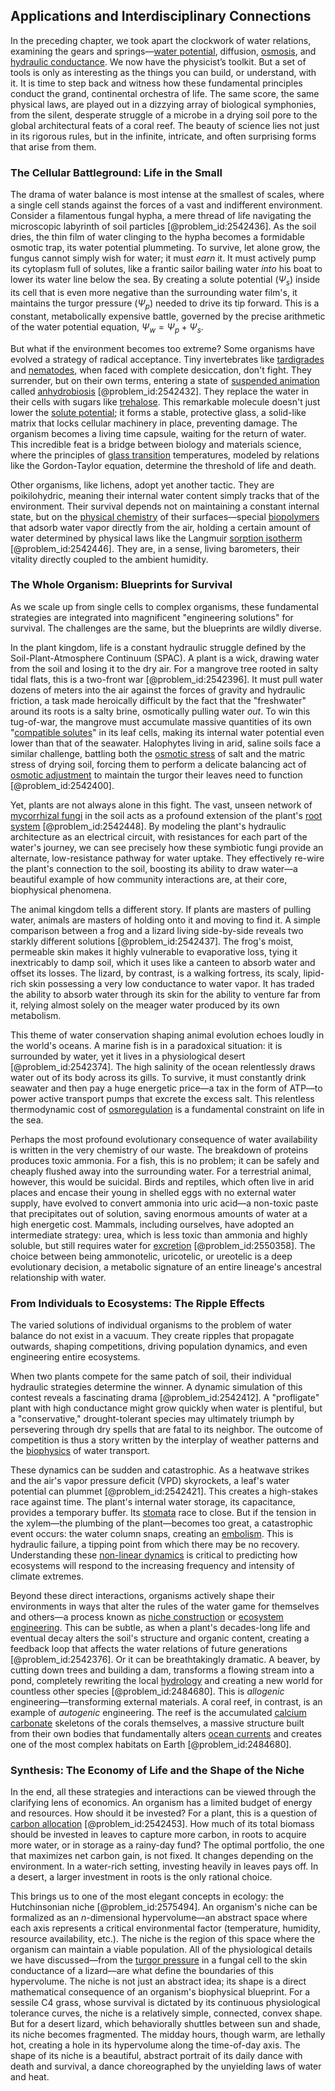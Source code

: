 ## Applications and Interdisciplinary Connections

In the preceding chapter, we took apart the clockwork of water relations, examining the gears and springs—[water potential](@article_id:145410), diffusion, [osmosis](@article_id:141712), and [hydraulic conductance](@article_id:164554). We now have the physicist’s toolkit. But a set of tools is only as interesting as the things you can build, or understand, with it. It is time to step back and witness how these fundamental principles conduct the grand, continental orchestra of life. The same score, the same physical laws, are played out in a dizzying array of biological symphonies, from the silent, desperate struggle of a microbe in a drying soil pore to the global architectural feats of a coral reef. The beauty of science lies not just in its rigorous rules, but in the infinite, intricate, and often surprising forms that arise from them.

### The Cellular Battleground: Life in the Small

The drama of water balance is most intense at the smallest of scales, where a single cell stands against the forces of a vast and indifferent environment. Consider a filamentous fungal hypha, a mere thread of life navigating the microscopic labyrinth of soil particles [@problem_id:2542436]. As the soil dries, the thin film of water clinging to the hypha becomes a formidable osmotic trap, its water potential plummeting. To survive, let alone grow, the fungus cannot simply wish for water; it must *earn* it. It must actively pump its cytoplasm full of solutes, like a frantic sailor bailing water *into* his boat to lower its water line below the sea. By creating a solute potential ($\Psi_s$) inside its cell that is even more negative than the surrounding water film's, it maintains the turgor pressure ($\Psi_p$) needed to drive its tip forward. This is a constant, metabolically expensive battle, governed by the precise arithmetic of the water potential equation, $\Psi_w = \Psi_p + \Psi_s$.

But what if the environment becomes too extreme? Some organisms have evolved a strategy of radical acceptance. Tiny invertebrates like [tardigrades](@article_id:151204) and [nematodes](@article_id:151903), when faced with complete desiccation, don't fight. They surrender, but on their own terms, entering a state of [suspended animation](@article_id:150843) called [anhydrobiosis](@article_id:154984) [@problem_id:2542432]. They replace the water in their cells with sugars like [trehalose](@article_id:148212). This remarkable molecule doesn't just lower the [solute potential](@article_id:148673); it forms a stable, protective glass, a solid-like matrix that locks cellular machinery in place, preventing damage. The organism becomes a living time capsule, waiting for the return of water. This incredible feat is a bridge between biology and materials science, where the principles of [glass transition](@article_id:141967) temperatures, modeled by relations like the Gordon-Taylor equation, determine the threshold of life and death.

Other organisms, like lichens, adopt yet another tactic. They are poikilohydric, meaning their internal water content simply tracks that of the environment. Their survival depends not on maintaining a constant internal state, but on the [physical chemistry](@article_id:144726) of their surfaces—special [biopolymers](@article_id:188857) that adsorb water vapor directly from the air, holding a certain amount of water determined by physical laws like the Langmuir [sorption isotherm](@article_id:152863) [@problem_id:2542446]. They are, in a sense, living barometers, their vitality directly coupled to the ambient humidity.

### The Whole Organism: Blueprints for Survival

As we scale up from single cells to complex organisms, these fundamental strategies are integrated into magnificent "engineering solutions" for survival. The challenges are the same, but the blueprints are wildly diverse.

In the plant kingdom, life is a constant hydraulic struggle defined by the Soil-Plant-Atmosphere Continuum (SPAC). A plant is a wick, drawing water from the soil and losing it to the dry air. For a mangrove tree rooted in salty tidal flats, this is a two-front war [@problem_id:2542396]. It must pull water dozens of meters into the air against the forces of gravity and hydraulic friction, a task made heroically difficult by the fact that the "freshwater" around its roots is a salty brine, osmotically pulling water *out*. To win this tug-of-war, the mangrove must accumulate massive quantities of its own "[compatible solutes](@article_id:272596)" in its leaf cells, making its internal water potential even lower than that of the seawater. Halophytes living in arid, saline soils face a similar challenge, battling both the [osmotic stress](@article_id:154546) of salt and the matric stress of drying soil, forcing them to perform a delicate balancing act of [osmotic adjustment](@article_id:153956) to maintain the turgor their leaves need to function [@problem_id:2542400].

Yet, plants are not always alone in this fight. The vast, unseen network of [mycorrhizal fungi](@article_id:156151) in the soil acts as a profound extension of the plant's [root system](@article_id:201668) [@problem_id:2542448]. By modeling the plant's hydraulic architecture as an electrical circuit, with resistances for each part of the water's journey, we can see precisely how these symbiotic fungi provide an alternate, low-resistance pathway for water uptake. They effectively re-wire the plant's connection to the soil, boosting its ability to draw water—a beautiful example of how community interactions are, at their core, biophysical phenomena.

The animal kingdom tells a different story. If plants are masters of pulling water, animals are masters of holding onto it and moving to find it. A simple comparison between a frog and a lizard living side-by-side reveals two starkly different solutions [@problem_id:2542437]. The frog's moist, permeable skin makes it highly vulnerable to evaporative loss, tying it inextricably to damp soil, which it uses like a canteen to absorb water and offset its losses. The lizard, by contrast, is a walking fortress, its scaly, lipid-rich skin possessing a very low conductance to water vapor. It has traded the ability to absorb water through its skin for the ability to venture far from it, relying almost solely on the meager water produced by its own metabolism.

This theme of water conservation shaping animal evolution echoes loudly in the world's oceans. A marine fish is in a paradoxical situation: it is surrounded by water, yet it lives in a physiological desert [@problem_id:2542374]. The high salinity of the ocean relentlessly draws water out of its body across its gills. To survive, it must constantly drink seawater and then pay a huge energetic price—a tax in the form of ATP—to power active transport pumps that excrete the excess salt. This relentless thermodynamic cost of [osmoregulation](@article_id:143754) is a fundamental constraint on life in the sea.

Perhaps the most profound evolutionary consequence of water availability is written in the very chemistry of our waste. The breakdown of proteins produces toxic ammonia. For a fish, this is no problem; it can be safely and cheaply flushed away into the surrounding water. For a terrestrial animal, however, this would be suicidal. Birds and reptiles, which often live in arid places and encase their young in shelled eggs with no external water supply, have evolved to convert ammonia into uric acid—a non-toxic paste that precipitates out of solution, saving enormous amounts of water at a high energetic cost. Mammals, including ourselves, have adopted an intermediate strategy: urea, which is less toxic than ammonia and highly soluble, but still requires water for [excretion](@article_id:138325) [@problem_id:2550358]. The choice between being ammonotelic, uricotelic, or ureotelic is a deep evolutionary decision, a metabolic signature of an entire lineage's ancestral relationship with water.

### From Individuals to Ecosystems: The Ripple Effects

The varied solutions of individual organisms to the problem of water balance do not exist in a vacuum. They create ripples that propagate outwards, shaping competitions, driving population dynamics, and even engineering entire ecosystems.

When two plants compete for the same patch of soil, their individual hydraulic strategies determine the winner. A dynamic simulation of this contest reveals a fascinating drama [@problem_id:2542412]. A "profligate" plant with high conductance might grow quickly when water is plentiful, but a "conservative," drought-tolerant species may ultimately triumph by persevering through dry spells that are fatal to its neighbor. The outcome of competition is thus a story written by the interplay of weather patterns and the [biophysics](@article_id:154444) of water transport.

These dynamics can be sudden and catastrophic. As a heatwave strikes and the air's vapor pressure deficit (VPD) skyrockets, a leaf's water potential can plummet [@problem_id:2542421]. This creates a high-stakes race against time. The plant's internal water storage, its capacitance, provides a temporary buffer. Its [stomata](@article_id:144521) race to close. But if the tension in the xylem—the plumbing of the plant—becomes too great, a catastrophic event occurs: the water column snaps, creating an [embolism](@article_id:153705). This is hydraulic failure, a tipping point from which there may be no recovery. Understanding these [non-linear dynamics](@article_id:189701) is critical to predicting how ecosystems will respond to the increasing frequency and intensity of climate extremes.

Beyond these direct interactions, organisms actively shape their environments in ways that alter the rules of the water game for themselves and others—a process known as [niche construction](@article_id:166373) or [ecosystem engineering](@article_id:173680). This can be subtle, as when a plant's decades-long life and eventual decay alters the soil's structure and organic content, creating a feedback loop that affects the water relations of future generations [@problem_id:2542376]. Or it can be breathtakingly dramatic. A beaver, by cutting down trees and building a dam, transforms a flowing stream into a pond, completely rewriting the local [hydrology](@article_id:185756) and creating a new world for countless other species [@problem_id:2484680]. This is *allogenic* engineering—transforming external materials. A coral reef, in contrast, is an example of *autogenic* engineering. The reef is the accumulated [calcium carbonate](@article_id:190364) skeletons of the corals themselves, a massive structure built from their own bodies that fundamentally alters [ocean currents](@article_id:185096) and creates one of the most complex habitats on Earth [@problem_id:2484680].

### Synthesis: The Economy of Life and the Shape of the Niche

In the end, all these strategies and interactions can be viewed through the clarifying lens of economics. An organism has a limited budget of energy and resources. How should it be invested? For a plant, this is a question of [carbon allocation](@article_id:167241) [@problem_id:2542453]. How much of its total biomass should be invested in leaves to capture more carbon, in roots to acquire more water, or in storage as a rainy-day fund? The optimal portfolio, the one that maximizes net carbon gain, is not fixed. It changes depending on the environment. In a water-rich setting, investing heavily in leaves pays off. In a desert, a larger investment in roots is the only rational choice.

This brings us to one of the most elegant concepts in ecology: the Hutchinsonian niche [@problem_id:2575494]. An organism's niche can be formalized as an $n$-dimensional hypervolume—an abstract space where each axis represents a critical environmental factor (temperature, humidity, resource availability, etc.). The niche is the region of this space where the organism can maintain a viable population. All of the physiological details we have discussed—from the [turgor pressure](@article_id:136651) in a fungal cell to the skin conductance of a lizard—are what define the boundaries of this hypervolume. The niche is not just an abstract idea; its shape is a direct mathematical consequence of an organism's biophysical blueprint. For a sessile C4 grass, whose survival is dictated by its continuous physiological tolerance curves, the niche is a relatively simple, connected, convex shape. But for a desert lizard, which behaviorally shuttles between sun and shade, its niche becomes fragmented. The midday hours, though warm, are lethally hot, creating a hole in its hypervolume along the time-of-day axis. The shape of its niche is a beautiful, abstract portrait of its daily dance with death and survival, a dance choreographed by the unyielding laws of water and heat.
